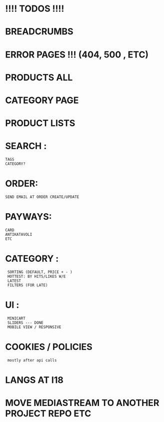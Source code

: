 # !!!! TODOS !!!!

# BREADCRUMBS

# ERROR PAGES !!! (404, 500 , ETC)

# PRODUCTS ALL
# CATEGORY PAGE
# PRODUCT LISTS

# SEARCH :
```
TAGS
CATEGORY?
```

# ORDER:
```
SEND EMAIL AT ORDER CREATE/UPDATE
```
# PAYWAYS:
```
CARD
ANTIKATAVOLI
ETC
```

# CATEGORY :
```
 SORTING (DEFAULT, PRICE + - )
 HOTTEST: BY HITS/LIKES W/E
 LATEST
 FILTERS (FOR LATE)
```

# UI :
```
 MINICART
 SLIDERS --- DONE
 MOBILE VIEW / RESPONSIVE
```

# COOKIES / POLICIES

```
 mostly after api calls
```
# LANGS AT I18
# MOVE MEDIASTREAM TO ANOTHER PROJECT REPO ETC
